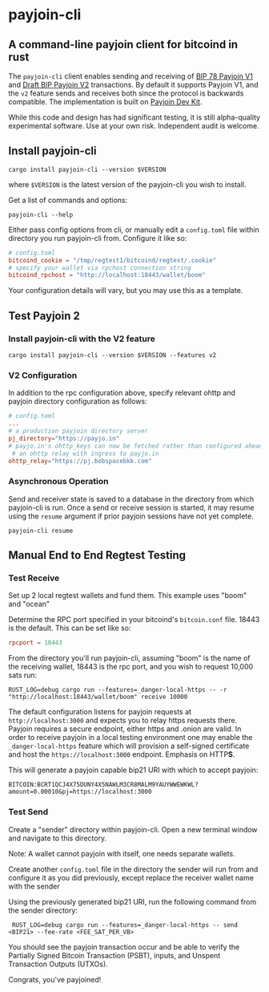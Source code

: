 # payjoin-cli

## A command-line payjoin client for bitcoind in rust

The `payjoin-cli` client enables sending and receiving of [BIP 78 Payjoin V1](https://github.com/bitcoin/bips/blob/master/bip-0078.mediawiki) and [Draft BIP Payjoin V2](https://github.com/bitcoin/bips/pull/1483) transactions. By default it supports Payjoin V1, and the `v2` feature sends and receives both since the protocol is backwards compatible. The implementation is built on [Payjoin Dev Kit](https://payjoindevkit.org).

While this code and design has had significant testing, it is still alpha-quality experimental software. Use at your own risk.
Independent audit is welcome.

## Install payjoin-cli

```console
cargo install payjoin-cli --version $VERSION
```

where `$VERSION` is the latest version of the payjoin-cli you wish to install.

Get a list of commands and options:

```console
payjoin-cli --help
```

Either pass config options from cli, or manually edit a `config.toml` file within directory you run payjoin-cli from.
Configure it like so:

```toml
# config.toml
bitcoind_cookie = "/tmp/regtest1/bitcoind/regtest/.cookie"
# specify your wallet via rpchost connection string
bitcoind_rpchost = "http://localhost:18443/wallet/boom"
 ```

Your configuration details will vary, but you may use this as a template.

## Test Payjoin 2

### Install payjoin-cli with the V2 feature

```console
cargo install payjoin-cli --version $VERSION --features v2
```

### V2 Configuration

In addition to the rpc configuration above, specify relevant ohttp and payjoin directory configuration as follows:

```toml
# config.toml
...
# a production payjoin directory server
pj_directory="https://payjo.in"
# payjo.in's ohttp_keys can now be fetched rather than configured ahead of time
 # an ohttp relay with ingress to payjo.in
ohttp_relay="https://pj.bobspacebkk.com"
```

### Asynchronous Operation

Send and receiver state is saved to a database in the directory from which payjoin-cli is run. Once a send or receive session is started, it may resume using the `resume` argument if prior payjoin sessions have not yet complete.

```console
payjoin-cli resume
```

## Manual End to End Regtest Testing

### Test Receive

Set up 2 local regtest wallets and fund them. This example uses "boom" and "ocean"

Determine the RPC port specified in your bitcoind's `bitcoin.conf`
file. 18443 is the default. This can be set like so:

```conf
rpcport = 18443
```

From the directory you'll run payjoin-cli, assuming "boom" is the name of the receiving wallet, 18443 is the rpc port, and you wish to request 10,000 sats run:

```console
RUST_LOG=debug cargo run --features=_danger-local-https -- -r "http://localhost:18443/wallet/boom" receive 10000
```

The default configuration listens for payjoin requests at `http://localhost:3000` and expects you to relay https requests there.
Payjoin requires a secure endpoint, either https and .onion are valid. In order to receive payjoin in a local testing environment one may enable the  `_danger-local-https` feature which will provision a self-signed certificate and host the `https://localhost:3000` endpoint. Emphasis on HTTP**S**.

This will generate a payjoin capable bip21 URI with which to accept payjoin:

```console
BITCOIN:BCRT1QCJ4X75DUNY4X5NAWLM3CR8MALM9YAUYWWEWKWL?amount=0.00010&pj=https://localhost:3000
```

### Test Send

Create a "sender" directory within payjoin-cli. Open a new terminal window and navigate to this directory.

Note: A wallet cannot payjoin with itself, one needs separate wallets.

Create another `config.toml` file in the directory the sender will run from  and configure it as you did previously, except replace the receiver wallet name with the sender

Using the previously generated bip21 URI, run the following command
from the sender directory:

```console
 RUST_LOG=debug cargo run --features=_danger-local-https -- send <BIP21> --fee-rate <FEE_SAT_PER_VB>
```

You should see the payjoin transaction occur and be able to verify the Partially Signed Bitcoin Transaction (PSBT), inputs, and Unspent Transaction Outputs (UTXOs).

Congrats, you've payjoined!

